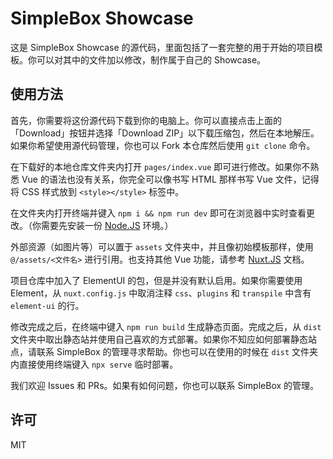 # SimpleBox Showcase

这是 SimpleBox Showcase 的源代码，里面包括了一套完整的用于开始的项目模板。你可以对其中的文件加以修改，制作属于自己的 Showcase。

## 使用方法

首先，你需要将这份源代码下载到你的电脑上。你可以直接点击上面的「Download」按钮并选择「Download ZIP」以下载压缩包，然后在本地解压。如果你希望使用源代码管理，你也可以 Fork 本仓库然后使用 `git clone` 命令。

在下载好的本地仓库文件夹内打开 `pages/index.vue` 即可进行修改。如果你不熟悉 Vue 的语法也没有关系，你完全可以像书写 HTML 那样书写 Vue 文件，记得将 CSS 样式放到 `<style></style>` 标签中。

在文件夹内打开终端并键入 `npm i && npm run dev` 即可在浏览器中实时查看更改。（你需要先安装一份 [Node.JS](https://nodejs.org/) 环境。）

外部资源（如图片等）可以置于 `assets` 文件夹中，并且像初始模板那样，使用 `@/assets/<文件名>` 进行引用。也支持其他 Vue 功能，请参考 [Nuxt.JS](https://zh.nuxtjs.org/) 文档。

项目仓库中加入了 ElementUI 的包，但是并没有默认启用。如果你需要使用 Element，从 `nuxt.config.js` 中取消注释 `css`、`plugins` 和 `transpile` 中含有 `element-ui` 的行。

修改完成之后，在终端中键入 `npm run build` 生成静态页面。完成之后，从 `dist` 文件夹中取出静态站并使用自己喜欢的方式部署。如果你不知应如何部署静态站点，请联系 SimpleBox 的管理寻求帮助。你也可以在使用的时候在 `dist` 文件夹内直接使用终端键入 `npx serve` 临时部署。

我们欢迎 Issues 和 PRs。如果有如何问题，你也可以联系 SimpleBox 的管理。

## 许可

MIT
